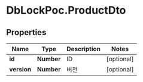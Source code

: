 # DbLockPoc.ProductDto

## Properties
Name | Type | Description | Notes
------------ | ------------- | ------------- | -------------
**id** | **Number** | ID | [optional] 
**version** | **Number** | 버전 | [optional] 


